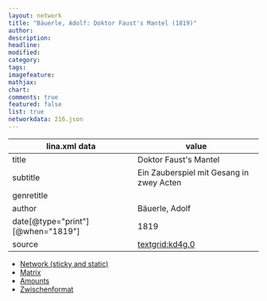 ```yaml
---
layout: network
title: "Bäuerle, Adolf: Doktor Faust's Mantel (1819)"
author:
description:
headline:
modified:
category:
tags:
imagefeature: 
mathjax: 
chart: 
comments: true
featured: false
list: true
networkdata: 216.json
---
```

lina.xml data  | value
------------- | -------------
title|Doktor Faust's Mantel
subtitle|Ein Zauberspiel mit Gesang in zwey Acten
genretitle|
author|Bäuerle, Adolf
date[@type="print"][@when="1819"]|1819
source|[textgrid:kd4g.0](https://textgridlab.org/1.0/tgcrud-public/rest/textgrid:kd4g.0/data)



* [Network (sticky and static)](/network216)
* [Matrix](/matrix216)
* [Amounts](/amounts216)
* [Zwischenformat](/lina216 )
